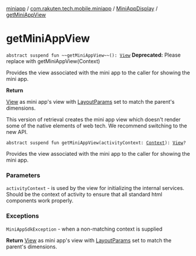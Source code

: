 [miniapp](../../index.md) / [com.rakuten.tech.mobile.miniapp](../index.md) / [MiniAppDisplay](index.md) / [getMiniAppView](./get-mini-app-view.md)

# getMiniAppView

`abstract suspend fun ~~getMiniAppView~~(): `[`View`](https://developer.android.com/reference/android/view/View.html)
**Deprecated:** Please replace with getMiniAppView(Context)

Provides the view associated with the mini app to the caller for showing the mini app.

**Return**

[View](https://developer.android.com/reference/android/view/View.html) as mini app's view with [LayoutParams](#) set to match
the parent's dimensions.



This version of retrieval creates the mini app view which doesn't render some of the native
elements of web tech. We recommend switching to the new API.

`abstract suspend fun getMiniAppView(activityContext: `[`Context`](https://developer.android.com/reference/android/content/Context.html)`): `[`View`](https://developer.android.com/reference/android/view/View.html)`?`

Provides the view associated with the mini app to the caller for showing the mini app.

### Parameters

`activityContext` - is used by the view for initializing the internal services.
Should be the context of activity to ensure that all standard html components work properly.

### Exceptions

`MiniAppSdkException` - when a non-matching context is supplied

**Return**
[View](https://developer.android.com/reference/android/view/View.html) as mini app's view with [LayoutParams](#) set to match
the parent's dimensions.

